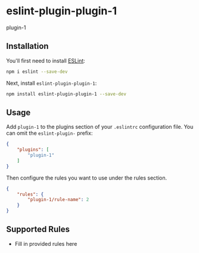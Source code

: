 # eslint-plugin-plugin-1

plugin-1

## Installation

You'll first need to install [ESLint](https://eslint.org/):

```sh
npm i eslint --save-dev
```

Next, install `eslint-plugin-plugin-1`:

```sh
npm install eslint-plugin-plugin-1 --save-dev
```

## Usage

Add `plugin-1` to the plugins section of your `.eslintrc` configuration file. You can omit the `eslint-plugin-` prefix:

```json
{
    "plugins": [
        "plugin-1"
    ]
}
```


Then configure the rules you want to use under the rules section.

```json
{
    "rules": {
        "plugin-1/rule-name": 2
    }
}
```

## Supported Rules

* Fill in provided rules here


